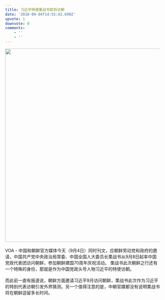 ```yaml
---
title: 习近平特使栗战书即将访朝
date: '2018-09-04T14:55:42.690Z'
upvote: 1
downvote: 0
comments:
    - ''
    - ''
---
```


<div class="wsw"><img src="https://gdb.voanews.com/2813C640-077B-4FF9-9210-0A861FDA4F61_w1023_r1_s.jpg" style="width: 627px;"></div>

<div class="wsw"><br></div>

<div class="wsw">VOA - 中国和朝鲜官方媒体今天（9月4日）同时刊文，应朝鲜劳动党和政府的邀请，中国共产党中央政治局常委、中国全国人大委员长栗战书从9月8日起率中国党政代表团访问朝鲜，参加朝鲜建国70周年庆祝活动。 栗战书此次朝鲜之行还有一个特殊的身份，那就是作为中国党政头号人物习近平的特使访朝。</div>

<div class="wsw"><br></div>

<div class="wsw">而此前一直有报道说，朝鲜方面邀请习近平9月访问朝鲜，栗战书此次作为习近平的特别代表访朝引发外界猜测。另一个值得注意的是，中朝官媒都没有说明栗战书将在朝鲜逗留多长时间。</div>
